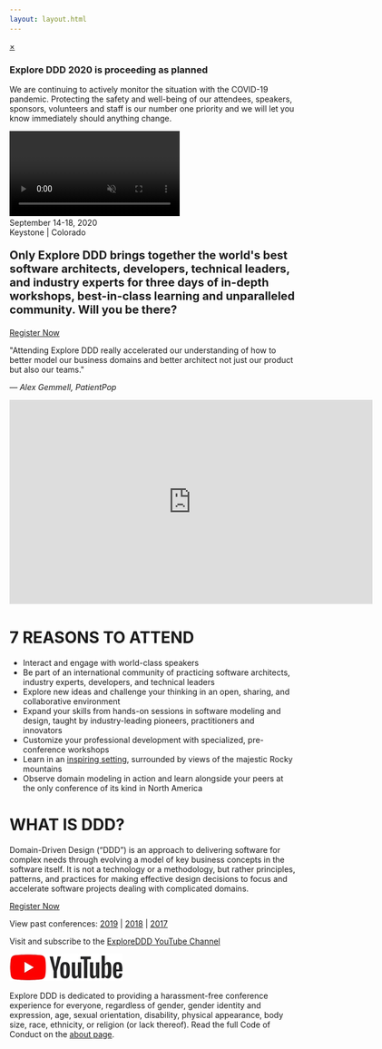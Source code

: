 ```yaml
---
layout: layout.html
---
```

<div class="alert alert-success alert-dismissible alert-covid-notice fade in">
    <a href="#" class="close" data-dismiss="alert" aria-label="close">&times;</a>
    <div class="alert-covid-notice--content">
        <h3>Explore DDD 2020 is proceeding as planned</h3>
        <p>We are continuing to actively monitor the situation with the COVID-19 pandemic.  Protecting the safety and well-being of our attendees, speakers, sponsors, volunteers and staff is our number one priority and we will let you know immediately should anything change.</p>
    </div>
</div>
<div class="container-fluid homepage--hero-video-container">
    <video loop muted autoplay class="video-item">
        <source src="video/background-video.webm" type="video/webm">
        <source src="video/background-video.mp4" type="video/mp4">
        <source src="video/background-video.ogv" type="video/ogg">
    </video>
    <div class="video-overlay"></div>
    <div class="homepage--big-text">
        <div class="big-text">September 14-18, 2020<br>Keystone&nbsp;&#124;&nbsp;Colorado</div>
    </div>
</div>
<div class="container homepage--intro-text">
    <div class="row">
        <p style="font-size: 20px;"><strong>Only Explore DDD brings together the world's best software architects, developers, technical leaders, and industry experts for three days of in-depth workshops, best-in-class learning and unparalleled community. Will you be there?</strong></p>
        <a href="https://ti.to/EDDD/explore-ddd-2020" class="btn">Register Now</a>
        <p>"Attending Explore DDD really accelerated our understanding of how to better model our business domains and better architect not just our product but also our teams."</p>
        <p><em>&#8212; Alex Gemmell, PatientPop</em></p>
    </div>
</div>
<div class="container section homepage-video">
    <div class="row">
        <div class="col-xs-12">
            <div class="video-responsive" style="margin-bottom: 0;">
                <iframe width="640" height="360" src="https://www.youtube.com/embed/EojnKZ3bzsw" frameborder="0" allowfullscreen></iframe>
            </div>
        </div>
    </div>
</div>
<div class="container homepage--why-you-should-attend">
    <div class="row">
        <h1 class="text-center">7 REASONS TO ATTEND</h1>
        <ul>
            <li>Interact and engage with world-class speakers</li>
            <li>Be part of an international community of practicing software architects, industry experts, developers, and technical leaders</li>
            <li>Explore new ideas and challenge your thinking in an open, sharing, and collaborative environment</li>
            <li>Expand your skills from hands-on sessions in software modeling and design, taught by industry-leading pioneers, practitioners and innovators</li>
            <li>Customize your professional development with specialized, pre-conference workshops</li>
            <li>Learn in an <a href="venue">inspiring setting</a>, surrounded by views of the majestic Rocky mountains</li>
            <li>Observe domain modeling in action and learn alongside your peers at the only conference of its kind in North America</li>
        </ul>
        <h1 class="text-center">WHAT IS DDD?</h1>
        <p>Domain-Driven Design (“DDD”) is an approach to delivering software for complex needs through evolving a model of key business concepts in the software itself. It is not a technology or a methodology, but rather principles, patterns, and practices for making effective design decisions to focus and accelerate software projects dealing with complicated domains.</p>
        <div class="text-center"><a href="https://ti.to/EDDD/explore-ddd-2020" class="btn">Register Now</a></div>
        <p class="text-center">View past conferences: <a href="./2019">2019</a> &#124; <a href="./2018">2018</a> &#124; <a href="./2017">2017</a></p>
        <p class="text-center">Visit and subscribe to the <a href="https://www.youtube.com/exploreddd">ExploreDDD YouTube Channel</a></p>
        <div class="text-center ">
            <a href="https://www.youtube.com/exploreddd">
                <img src="img/youtube-text-icon.png" class="homepage-youtube-link-img" title="ExploreDDD YouTube Channel">
            </a>
        </div>
        <p class="text-center">Explore DDD is dedicated to providing a harassment-free conference experience for everyone, regardless of gender, gender identity and expression, age, sexual orientation, disability, physical appearance, body size, race, ethnicity, or religion (or lack thereof). Read the full Code of Conduct on the <a href="about">about page</a>.</p>
    </div>
</div>